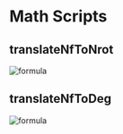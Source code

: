 # Math Scripts

## translateNfToNrot
![formula](https://render.githubusercontent.com/render/math?math=n_{rot}=\frac{Frame_{length}}{2\pi(Film_{rad.origin}%20+%20n_{frame}%20\cdot%20Film_{thickness})})

## translateNfToDeg
![formula](https://render.githubusercontent.com/render/math?math=Deg=\sin^{-1}\left({\frac{\frac{\frac{Frame_{length}}{2\pi(Film_{rad.origin}%20+%20n_{frame}%20\cdot%20Film_{thickness})}}{2}}{Diam}}\right))
